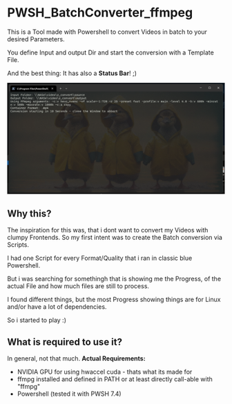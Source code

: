 # PWSH_BatchConverter_ffmpeg
This is a Tool made with Powershell to convert Videos in batch to your desired Parameters.

You define Input and output Dir and start the conversion with a Template File.

And the best thing: It has also a **Status Bar**! ;)



[![preview](https://raw.githubusercontent.com/DerHary/PWSH_BatchConverter_ffmpeg/main/additional_files/preview.webp "preview")](https://raw.githubusercontent.com/DerHary/PWSH_BatchConverter_ffmpeg/main/additional_files/preview.webp "preview")



## Why this?
The inspiration for this was, that i dont want to convert my Videos with clumpy Frontends.
So my first intent was to create the Batch conversion via Scripts.

I had one Script for every Format/Quality that i ran in classic blue Powershell.

But i was searching for somethingh that is showing me the Progress, of the actual File and how much files are still to process.

I found different things, but the most Progress showing things are for Linux and/or have a lot of dependencies.

So i started to play :)

## What is required to use it?
In general, not that much.
**Actual Requirements:**
- NVIDIA GPU for using hwaccel cuda - thats what its made for
- ffmpg installed and defined in PATH or at least directly call-able with "ffmpg"
- Powershell (tested it with PWSH 7.4)